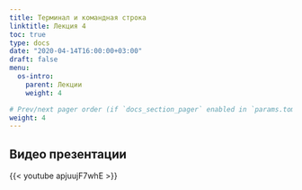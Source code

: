 ```yaml
---
title: Терминал и командная строка
linktitle: Лекция 4
toc: true
type: docs
date: "2020-04-14T16:00:00+03:00"
draft: false
menu:
  os-intro:
    parent: Лекции
    weight: 4

# Prev/next pager order (if `docs_section_pager` enabled in `params.toml`)
weight: 4
---
```


## Видео презентации

{{< youtube apjuujF7whE >}}
